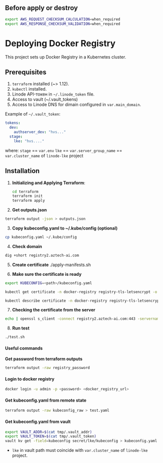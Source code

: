 ## Before apply or destroy

```bash
export AWS_REQUEST_CHECKSUM_CALCULATION=when_required
export AWS_RESPONSE_CHECKSUM_VALIDATION=when_required
```

# Deploying Docker Registry

This project sets up Docker Registry in a Kubernetes cluster.

## Prerequisites

1. `terraform` installed (~> 1.12).
2. `kubectl` installed.
3. Linode API-токен in `~/.linode_token` file.
4. Access to vault (~/.vault_tokens)
5. Access to Linode DNS for dimain configured in `var.main_domain`.

Example of `~/.vault_token`:

```yaml
tokens:
  dev:
    authserver_dev: "hvs..."
  stage:
    lke: "hvs...."
```

where:
`stage` == `var.env`
`lke` == `var.server_group_name` == `var.cluster_name` of `linode-lke` project

## Installation

1. **Initializing and Applying Terraform**:
   ```bash
   cd terraform
   terraform init
   terraform apply
   ```
2. **Get outputs.json**

```bash
terraform output -json > outputs.json
```

3. **Copy kubeconfig.yaml to ~/.kube/config (optional)**

```bash
cp kubeconfig.yaml ~/.kube/config
```

4. **Check domain**

```bash
dig +short registry2.aztech-ai.com
```

5. **Create certificate**
   ./apply-manifests.sh

6. **Make sure the certificate is ready**

```bash
export KUBECONFIG=<path>/kubeconfig.yaml

kubectl get certificate -n docker-registry registry-tls-letsencrypt -o jsonpath='{.status.conditions[?(@.type=="Ready")].status}'

kubectl describe certificate -n docker-registry registry-tls-letsencrypt
```

7. **Checking the certificate from the server**

```bash
echo | openssl s_client -connect registry2.aztech-ai.com:443 -servername registry2.aztech-ai.com 2>/dev/null | openssl x509 -noout -issuer -subject -dates

```

8. **Run test**

```bash
./test.sh
```

#### Useful commands

**Get password from terraform outputs**

```bash
terraform output -raw registry_password
```

#### Login to docker registry

```bash
docker login -u admin -p <password> <docker_registry_url>
```

#### Get kubeconfig.yaml from remote state

```bash
terraform output -raw kubeconfig_raw > test.yaml
```

#### Get kubeconfig.yaml from vault

```bash
export VAULT_ADDR=$(cat tmp/.vault_addr)
export VAULT_TOKEN=$(cat tmp/.vault_token)
vault kv get -field=kubeconfig secret/lke/kubeconfig > kubeconfig.yaml
```

- `lke` in vault path must coincide with `var.cluster_name` of `linode-lke` project.
